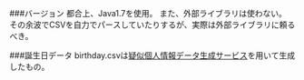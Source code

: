 ###バージョン
都合上、Java1.7を使用。
また、外部ライブラリは使わない。\
その余波でCSVを自力でパースしていたりするが、実際は外部ライブラリに頼るべき。

###誕生日データ
birthday.csvは[疑似個人情報データ生成サービス](https://hogehoge.tk/personal/)を用いて生成したもの。